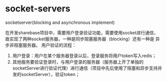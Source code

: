 # socket-servers
socketserver(blocking and asynchronous implement)

在开发sharebase项目中，需要用户登录验证功能，需要使用socket进行通信，故实现了两种socket服务器，一种是同步阻塞服务器（blocking）还有一种是
异步非阻塞服务器。
用户验证的流程：
1. 用户登录：用户在某个服务器登录以后，登录服务将用户token写入redis；
2. 其他服务要验证登录时，与用户登录的服务器（服务器上开了单独的socketServer进行验证代理）进行通信（项目中先后使用了阻塞和异步支持并发的socketServer），验证token；

